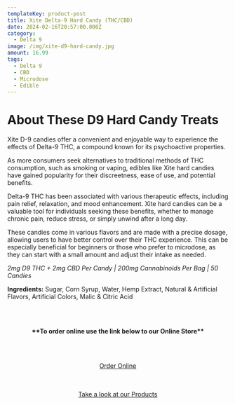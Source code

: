 ```yaml
---
templateKey: product-post
title: Xite Delta-9 Hard Candy (THC/CBD)
date: 2024-02-16T20:57:00.000Z
category:
  - Delta 9
image: /img/xite-d9-hard-candy.jpg
amount: 16.99
tags:
  - Delta 9
  - CBD
  - Microdose
  - Edible
---
```

# **About These D9 Hard Candy Treats**

Xite D-9 candies offer a convenient and enjoyable way to experience the effects of Delta-9 THC, a compound known for its psychoactive properties.

As more consumers seek alternatives to traditional methods of THC consumption, such as smoking or vaping, edibles like Xite hard candies have gained popularity for their discreetness, ease of use, and potential benefits.

Delta-9 THC has been associated with various therapeutic effects, including pain relief, relaxation, and mood enhancement. Xite hard candies can be a valuable tool for individuals seeking these benefits, whether to manage chronic pain, reduce stress, or simply unwind after a long day.

These candies come in various flavors and are made with a precise dosage, allowing users to have better control over their THC experience. This can be especially beneficial for beginners or those who prefer to microdose, as they can start with a small amount and adjust their intake as needed.

*2mg D9 THC + 2mg CBD Per Candy | 200mg Cannabinoids Per Bag | 50 Candies*

**Ingredients:** Sugar, Corn Syrup, Water, Hemp Extract, Natural & Artificial Flavors, Artificial Colors, Malic & Citric Acid

<br><br>

<Center>

**\*\*To order online use the link below to our Online Store\*\***

<br><br>

<Center><a class="link-view-more-products" target="_blank" href="https://capitalcbd.shop/product/xite-hard-candy-d9-cbd/">Order Online</a></

<br><br><br>

<Center><a class="link-view-more-products" target="_blank" href="https://capitalamericanshaman.com/products">Take a look at our Products</a></Center>

<br><br>